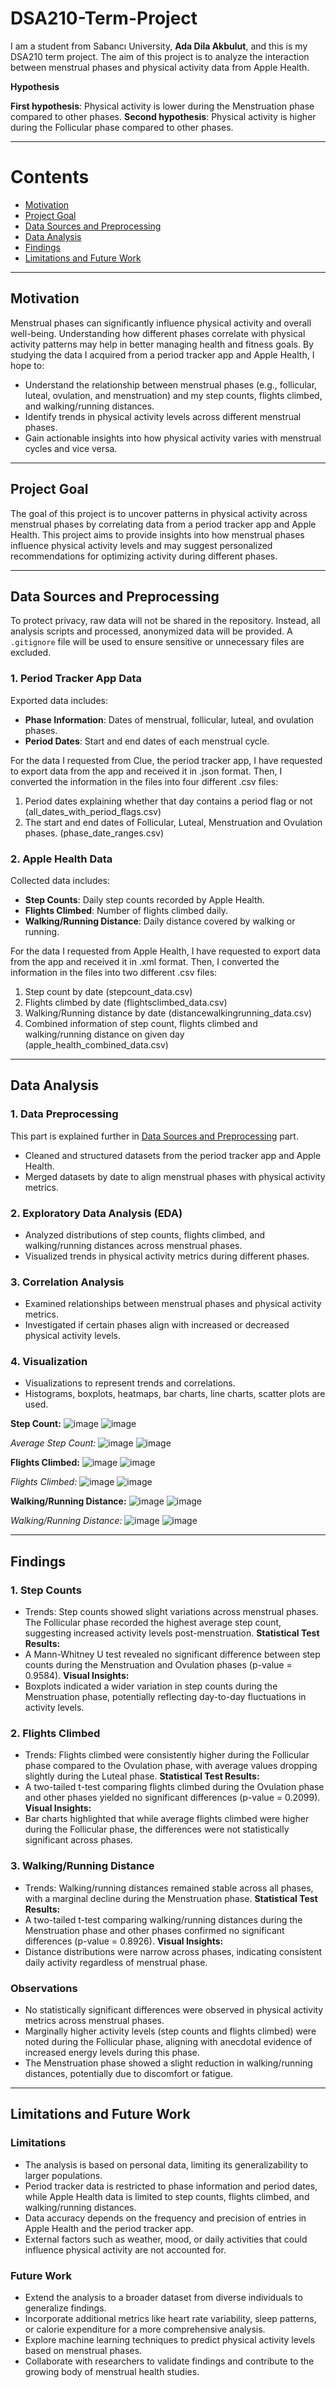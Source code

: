 # DSA210-Term-Project

I am a student from Sabancı University, **Ada Dila Akbulut**, and this is my DSA210 term project. 
The aim of this project is to analyze the interaction between menstrual phases and physical activity data from Apple Health.

**Hypothesis** 

**First hypothesis**: Physical activity is lower during the Menstruation phase compared to other phases.
**Second hypothesis**: Physical activity is higher during the Follicular phase compared to other phases.

---

# Contents
- [Motivation](#motivation)
- [Project Goal](#project-goal)
- [Data Sources and Preprocessing](#data-sources-and-preprocessing)
- [Data Analysis](#data-analysis)
- [Findings](#findings)
- [Limitations and Future Work](#limitations-and-future-work)

---

## **Motivation**
Menstrual phases can significantly influence physical activity and overall well-being. Understanding how different phases correlate with physical activity patterns may help in better managing health and fitness goals. By studying the data I acquired from a period tracker app and Apple Health, I hope to:
- Understand the relationship between menstrual phases (e.g., follicular, luteal, ovulation, and menstruation) and my step counts, flights climbed, and walking/running distances.
- Identify trends in physical activity levels across different menstrual phases.
- Gain actionable insights into how physical activity varies with menstrual cycles and vice versa.

---

## **Project Goal**
The goal of this project is to uncover patterns in physical activity across menstrual phases by correlating data from a period tracker app and Apple Health. This project aims to provide insights into how menstrual phases influence physical activity levels and may suggest personalized recommendations for optimizing activity during different phases.

---

## **Data Sources and Preprocessing**
To protect privacy, raw data will not be shared in the repository. Instead, all analysis scripts and processed, anonymized data will be provided. A `.gitignore` file will be used to ensure sensitive or unnecessary files are excluded.

### **1. Period Tracker App Data**
Exported data includes:
- **Phase Information**: Dates of menstrual, follicular, luteal, and ovulation phases.
- **Period Dates**:  Start and end dates of each menstrual cycle.

For the data I requested from Clue, the period tracker app, I have requested to export data from the app and received it in .json format. Then, I converted the information in the files into four different .csv files: 
1. Period dates explaining whether that day contains a period flag or not (all_dates_with_period_flags.csv)
2. The start and end dates of Follicular, Luteal, Menstruation and Ovulation phases. (phase_date_ranges.csv)

### **2. Apple Health Data**
Collected data includes:
- **Step Counts**: Daily step counts recorded by Apple Health.
- **Flights Climbed**: Number of flights climbed daily.
- **Walking/Running Distance**: Daily distance covered by walking or running.

For the data I requested from Apple Health, I have requested to export data from the app and received it in .xml format. Then, I converted the information in the files into two different .csv files:
1. Step count by date (stepcount_data.csv)
2. Flights climbed by date (flightsclimbed_data.csv)
3. Walking/Running distance by date (distancewalkingrunning_data.csv)
4. Combined information of step count, flights climbed and walking/running distance on given day (apple_health_combined_data.csv)

---

## **Data Analysis**

### **1. Data Preprocessing**
This part is explained further in [Data Sources and Preprocessing](#data-source-and-preprocessing) part.
- Cleaned and structured datasets from the period tracker app and Apple Health.
- Merged datasets by date to align menstrual phases with physical activity metrics.
  
### **2. Exploratory Data Analysis (EDA)**
- Analyzed distributions of step counts, flights climbed, and walking/running distances across menstrual phases.
- Visualized trends in physical activity metrics during different phases.
  
### **3. Correlation Analysis**
- Examined relationships between menstrual phases and physical activity metrics.
- Investigated if certain phases align with increased or decreased physical activity levels.

### **4. Visualization**
- Visualizations to represent trends and correlations.
- Histograms, boxplots, heatmaps, bar charts, line charts, scatter plots are used.


**Step Count:**
![image](https://github.com/user-attachments/assets/fd59a476-a881-49f1-9b2c-f62b5c339d9e)
![image](https://github.com/user-attachments/assets/03fcdb35-4d95-4374-b928-c02bf7c4e332)

*Average Step Count:*
![image](https://github.com/user-attachments/assets/62beb2d2-7e71-479d-82f4-4c8e1f4af164)
![image](https://github.com/user-attachments/assets/8d24d3d0-f931-4378-85aa-b0592caf123a)


**Flights Climbed:**
![image](https://github.com/user-attachments/assets/b69fd6a5-7370-4f06-bea9-3aee13c4c6d4)
![image](https://github.com/user-attachments/assets/c9faa3d1-4cce-45a7-a02f-be1cc49d1e8f)

*Flights Climbed:*
![image](https://github.com/user-attachments/assets/d5b36f4c-20d3-427b-a29f-6d81f62680eb)
![image](https://github.com/user-attachments/assets/e9683bcb-57e2-4e3f-bd3a-d1077cfcf901)


**Walking/Running Distance:**
![image](https://github.com/user-attachments/assets/6e64b3f7-3ba5-4d4e-90cd-481dd10281c7)
![image](https://github.com/user-attachments/assets/71b30704-9137-4d4d-afd7-543940382e66)

*Walking/Running Distance:*
![image](https://github.com/user-attachments/assets/c0c78e91-8455-449c-bfd5-560c012e2c6a)
![image](https://github.com/user-attachments/assets/bf73b5fd-6851-4a91-9cb0-c61a15e5acb7)

---

## **Findings**
### **1. Step Counts**
- Trends: Step counts showed slight variations across menstrual phases. The Follicular phase recorded the highest average step count, suggesting increased activity levels post-menstruation.
**Statistical Test Results:**
- A Mann-Whitney U test revealed no significant difference between step counts during the Menstruation and Ovulation phases (p-value = 0.9584).
**Visual Insights:**
- Boxplots indicated a wider variation in step counts during the Menstruation phase, potentially reflecting day-to-day fluctuations in activity levels.
  
### **2. Flights Climbed**
- Trends: Flights climbed were consistently higher during the Follicular phase compared to the Ovulation phase, with average values dropping slightly during the Luteal phase.
**Statistical Test Results:**
- A two-tailed t-test comparing flights climbed during the Ovulation phase and other phases yielded no significant differences (p-value = 0.2099).
**Visual Insights:**
- Bar charts highlighted that while average flights climbed were higher during the Follicular phase, the differences were not statistically significant across phases.
  
### **3. Walking/Running Distance**
- Trends: Walking/running distances remained stable across all phases, with a marginal decline during the Menstruation phase.
**Statistical Test Results:**
- A two-tailed t-test comparing walking/running distances during the Menstruation phase and other phases confirmed no significant differences (p-value = 0.8926).
**Visual Insights:**
- Distance distributions were narrow across phases, indicating consistent daily activity regardless of menstrual phase.

### **Observations**
- No statistically significant differences were observed in physical activity metrics across menstrual phases.
- Marginally higher activity levels (step counts and flights climbed) were noted during the Follicular phase, aligning with anecdotal evidence of increased energy levels during this phase.
- The Menstruation phase showed a slight reduction in walking/running distances, potentially due to discomfort or fatigue.

---

## **Limitations and Future Work**
### **Limitations**
- The analysis is based on personal data, limiting its generalizability to larger populations.
- Period tracker data is restricted to phase information and period dates, while Apple Health data is limited to step counts, flights climbed, and walking/running distances.
- Data accuracy depends on the frequency and precision of entries in Apple Health and the period tracker app.
- External factors such as weather, mood, or daily activities that could influence physical activity are not accounted for.

### **Future Work**
- Extend the analysis to a broader dataset from diverse individuals to generalize findings.
- Incorporate additional metrics like heart rate variability, sleep patterns, or calorie expenditure for a more comprehensive analysis.
- Explore machine learning techniques to predict physical activity levels based on menstrual phases.
- Collaborate with researchers to validate findings and contribute to the growing body of menstrual health studies.
